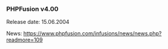 ### PHPFusion v4.00
Release date: 15.06.2004

News: https://www.phpfusion.com/infusions/news/news.php?readmore=109
